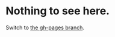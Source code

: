# Nothing to see here.

Switch to [the gh-pages branch](https://github.com/doubleplusco/romanapi-docs/tree/gh-pages).
